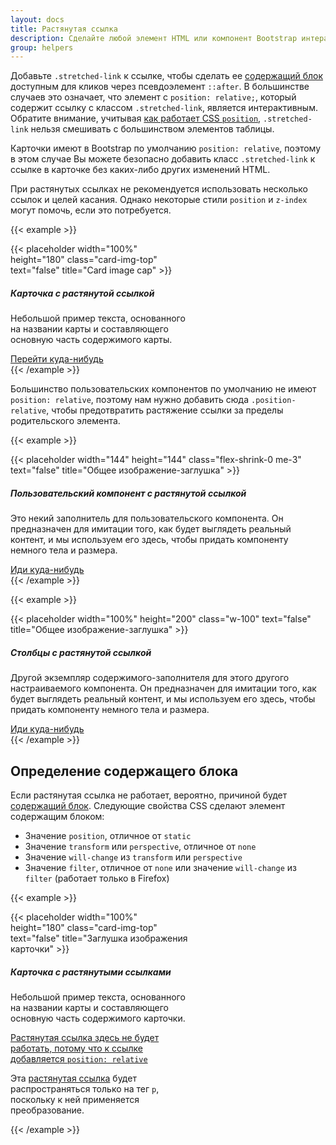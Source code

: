 ```yaml
---
layout: docs
title: Растянутая ссылка
description: Сделайте любой элемент HTML или компонент Bootstrap интерактивным, «растягивая» вложенную ссылку с помощью CSS.
group: helpers
---
```


Добавьте `.stretched-link` к ссылке, чтобы сделать ее [содержащий блок](https://developer.mozilla.org/en-US/docs/Web/CSS/Containing_block) доступным для кликов через псевдоэлемент `::after`. В большинстве случаев это означает, что элемент с `position: relative;`, который содержит ссылку с классом `.stretched-link`, является интерактивным. Обратите внимание, учитывая [как работает CSS `position`](https://www.w3.org/TR/CSS21/visuren.html#propdef-position), `.stretched-link` нельзя смешивать с большинством элементов таблицы.

Карточки имеют в Bootstrap по умолчанию `position: relative`, поэтому в этом случае Вы можете безопасно добавить класс `.stretched-link` к ссылке в карточке без каких-либо других изменений HTML.

При растянутых ссылках не рекомендуется использовать несколько ссылок и целей касания. Однако некоторые стили `position` и `z-index` могут помочь, если это потребуется.

{{< example >}}
<div class="card" style="width: 18rem;">
  {{< placeholder width="100%" height="180" class="card-img-top" text="false" title="Card image cap" >}}
  <div class="card-body">
    <h5 class="card-title">Карточка с растянутой ссылкой</h5>
    <p class="card-text">Небольшой пример текста, основанного на названии карты и составляющего основную часть содержимого карты.</p>
    <a href="#" class="btn btn-primary stretched-link">Перейти куда-нибудь</a>
  </div>
</div>
{{< /example >}}

Большинство пользовательских компонентов по умолчанию не имеют `position: relative`, поэтому нам нужно добавить сюда `.position-relative`, чтобы предотвратить растяжение ссылки за пределы родительского элемента.

{{< example >}}
<div class="d-flex position-relative">
  {{< placeholder width="144" height="144" class="flex-shrink-0 me-3" text="false" title="Общее изображение-заглушка" >}}
  <div>
    <h5 class="mt-0">Пользовательский компонент с растянутой ссылкой</h5>
    <p>Это некий заполнитель для пользовательского компонента. Он предназначен для имитации того, как будет выглядеть реальный контент, и мы используем его здесь, чтобы придать компоненту немного тела и размера.</p>
    <a href="#" class="stretched-link">Иди куда-нибудь</a>
  </div>
</div>
{{< /example >}}

{{< example >}}
<div class="row g-0 bg-body-secondary position-relative">
  <div class="col-md-6 mb-md-0 p-md-4">
    {{< placeholder width="100%" height="200" class="w-100" text="false" title="Общее изображение-заглушка" >}}
  </div>
  <div class="col-md-6 p-4 ps-md-0">
    <h5 class="mt-0">Столбцы с растянутой ссылкой</h5>
    <p>Другой экземпляр содержимого-заполнителя для этого другого настраиваемого компонента. Он предназначен для имитации того, как будет выглядеть реальный контент, и мы используем его здесь, чтобы придать компоненту немного тела и размера.</p>
    <a href="#" class="stretched-link">Иди куда-нибудь</a>
  </div>
</div>
{{< /example >}}

## Определение содержащего блока

Если растянутая ссылка не работает, вероятно, причиной будет [содержащий блок](https://developer.mozilla.org/en-US/docs/Web/CSS/Containing_block#Identifying_the_containing_block). Следующие свойства CSS сделают элемент содержащим блоком:

- Значение `position`, отличное от `static`
- Значение `transform` или `perspective`, отличное от `none`
- Значение `will-change` из `transform` или `perspective`
- Значение `filter`, отличное от `none` или значение `will-change` из `filter` (работает только в Firefox)

{{< example >}}
<div class="card" style="width: 18rem;">
  {{< placeholder width="100%" height="180" class="card-img-top" text="false" title="Заглушка изображения карточки" >}}
  <div class="card-body">
    <h5 class="card-title">Карточка с растянутыми ссылками</h5>
    <p class="card-text">Небольшой пример текста, основанного на названии карты и составляющего основную часть содержимого карточки.</p>
    <p class="card-text">
      <a href="#" class="stretched-link text-danger" style="position: relative;">Растянутая ссылка здесь не будет работать, потому что к ссылке добавляется <code>position: relative</code></a>
    </p>
    <p class="card-text bg-light" style="transform: rotate(0);">
      Эта <a href="#" class="text-warning stretched-link">растянутая ссылка</a> будет распространяться только на тег <code>p</code>, поскольку к ней применяется преобразование.
    </p>
  </div>
</div>
{{< /example >}}
